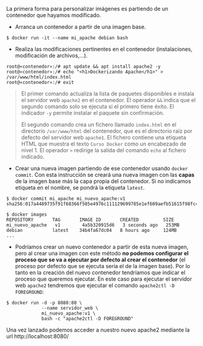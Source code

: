 La primera forma para personalizar imágenes es partiendo de un contenedor que hayamos modificado.

- Arranca un contenedor a partir de una imagen base.

```
$ docker run -it --name mi_apache debian bash
```

- Realiza las modificaciones pertinentes en el contenedor (instalaciones, modificación de archivos,…).

```
root@«contenedor»:/# apt update && apt install apache2 -y
root@«contenedor»:/# echo "<h1>Dockerizando Apache</h1>" > /var/www/html/index.html
root@«contenedor»:/# exit
```

>  El primer comando actualiza la lista de paquetes disponibles e instala el servidor web `apache2` en el contenedor. El operador `&&` indica que el segundo comando solo se ejecuta si el primero tiene éxito. El indicador `-y` permite instalar el paquete sin confirmación.
>  
>  El segundo comando crea un fichero llamado `index.html` en el directorio `/var/www/html` del contenedor, que es el directorio raíz por defecto del servidor web `apache1`. El fichero contiene una etiqueta HTML que muestra el texto `Curso Docker` como un encabezado de nivel 1. El operador `>` redirige la salida del comando `echo` al fichero indicado.

- Crear una nueva imagen partiendo de ese contenedor usando `docker commit`. Con esta instrucción se creará una nueva imagen con las **capas** de la  imagen base más la capa propia del contenedor. Si no indicamos etiqueta en el nombre, se pondrá la etiqueta `latest`.

```
$ docker commit mi_apache mi_nuevo_apache:v1
sha256:017a4489735f91f68366f505e4976c111129699785e1ef609aefb51615f98fc4
   
$ docker images
REPOSITORY       TAG       IMAGE ID       CREATED         SIZE
mi_nuevo_apache   v1        4a5b320915d6   3 seconds ago   253MB
debian           latest    34b4fa67dc04   8 hours ago     124MB
...
```

- Podríamos crear un nuevo contenedor a partir de esta nueva imagen, pero al crear una imagen con este método **no podemos configurar el proceso que se va a ejecutar por defecto al crear el contenedor** (el proceso por defecto que se ejecuta sería el de la imagen base). Por lo tanto en la creación del nuevo contenedor tendríamos que indicar el  proceso que queremos ejecutar. En este caso para ejecutar el servidor web `apache2` tendremos que ejecutar el comando `apache2ctl -D FOREGROUND`:

```
$ docker run -d -p 8080:80 \
             --name servidor_web \
             mi_nuevo_apache:v1 \
             bash -c "apache2ctl -D FOREGROUND"
```

Una vez lanzado podemos acceder a nuestro nuevo apache2 mediante la url http://localhost:8080/